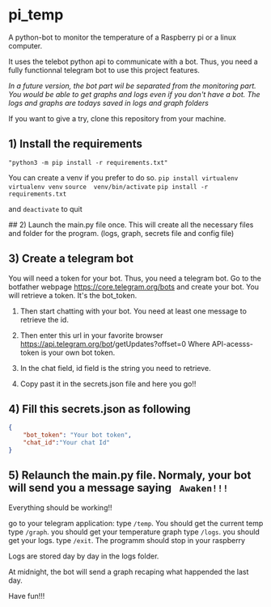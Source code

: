 # pi_temp
A python-bot to monitor the temperature of a Raspberry pi or a linux computer.

It uses the telebot python api to communicate with a bot. Thus, you need a fully functionnal telegram bot to use this project features.

_In a future version, the bot part wil be separated from the monitoring part. You would be able to get graphs and logs even if you don't have a bot. The logs and graphs are todays saved in logs and graph folders_

If you want to give a try, clone this repository from your machine.

## 1) Install the requirements
` "python3 -m pip install -r requirements.txt" `

You can create a venv if you prefer to do so.
`pip install virtualenv`
`virtualenv venv`
`source  venv/bin/activate`
`pip install -r requirements.txt`

and 
`deactivate` to quit

## 2) Launch the main.py file once.
This will create all the necessary files and folder for the program. (logs, graph, secrets file and config file)


## 3) Create a telegram bot
You will need a token for your bot. Thus, you need a telegram bot. Go to the botfather webpage https://core.telegram.org/bots and create your bot.
You will retrieve a token. It's the bot_token.

1) Then start chatting with your bot. You need at least one message to retrieve the id.

2) Then enter this url in your favorite browser https://api.telegram.org/bot<API-access-token>/getUpdates?offset=0 Where API-acesss-token is your own bot token.

3) In the chat field, id field is the string you need to retrieve.
4) Copy past it in the secrets.json file and here you go!!



## 4) Fill this secrets.json as following
``` json
{
    "bot_token": "Your bot token",
    "chat_id":"Your chat Id"
}
```

## 5) Relaunch the main.py file. Normaly, your bot will send you a message saying ``` Awaken!!!```

Everything should be working!!

go to your telegram application:
type ```/temp```. You should get the current temp
type ```/graph```. you should get your temperature graph
type ```/logs```. you should get your logs.
type ```/exit```. The programm should stop in your raspberry

Logs are stored day by day in the logs folder.

At midnight, the bot will send a graph recaping what happended the last day. 


Have fun!!!